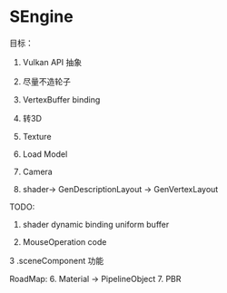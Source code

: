 # SEngine

目标： 
1. Vulkan API 抽象
2. 尽量不造轮子
1. VertexBuffer binding
2. 转3D
3. Texture
4. Load Model
5. Camera

1. shader-> GenDescriptionLayout
   -> GenVertexLayout

TODO:
1. shader dynamic binding uniform buffer 

2. MouseOperation code

3 .sceneComponent 功能　


RoadMap:
6. Material -> PipelineObject
7. PBR